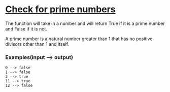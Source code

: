 # [Check for prime numbers](https://www.codewars.com/kata/53daa9e5af55c184db00025f) #

The function will take in a number and will return True if it is a prime number and False if it is not.

A prime number is a natural number greater than 1 that has no positive divisors other than 1 and itself.

### Examples(input --> output) ###

    0 --> false
    1 --> false
    2 --> true
    11 --> true
    12 --> false

